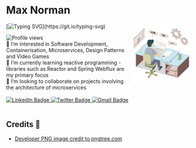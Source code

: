 <h1> Max Norman </h1>

<img src="./developer.png" width="32%" alt="vector" align="right"> 

[![Typing SVG](https://readme-typing-svg.herokuapp.com?font=Montserrat&color=green&vCenter=true&lines=Backend+Developer+💻;)](https://git.io/typing-svg)

<img src="https://komarev.com/ghpvc/?username=maxnormandev&style=flat-square&color=50C878" alt="Profile views"/>
<div align = "left">
  👀 I’m interested in Software Development, Containerisation, Microservices, Design Patterns and Video Games<br>
  🌱 I’m currently learning reactive programming - libraries such as Reactor and Spring Webflux are my primary focus<br>
  💞️ I’m looking to collaborate on projects involving the architecture of microservices<br>
</div>
<br>

<div id="shields" align="left">
  <a href="https://www.linkedin.com/in/maxnorman">
    <img src="https://img.shields.io/badge/LinkedIn-0072b1?style=for-the-badge&logo=linkedin&logoColor=white" alt="LinkedIn Badge"/>
  </a>
  <a href="https://twitter.com/maxnormandev">
    <img src="https://img.shields.io/badge/Twitter-1DA1F2?style=for-the-badge&logo=twitter&logoColor=white" alt="Twitter Badge"/>
  </a>
  <a href="mailto:maxnormandev@gmail.com">
    <img src="https://img.shields.io/badge/Gmail-D14836?style=for-the-badge&logo=gmail&logoColor=white" alt="Gmail Badge"/>
  </a>
</div>
<br>

## Credits 🙏
<ul>
  <li><a href='https://pngtree.com/freepng/web-developer-isometric-illustration_6067558.html'>Developer PNG image credit to pngtree.com</a></li>
</ul>
<!---
maxnormandev/maxnormandev is a ✨ special ✨ repository because its `README.md` (this file) appears on your GitHub profile.
You can click the Preview link to take a look at your changes.
--->
